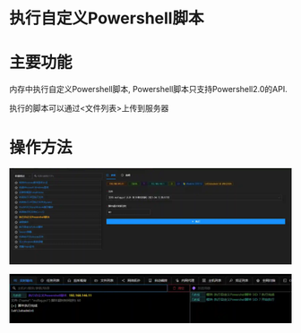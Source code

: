 # 执行自定义Powershell脚本

# 主要功能
内存中执行自定义Powershell脚本, Powershell脚本只支持Powershell2.0的API. 

执行的脚本可以通过<文件列表>上传到服务器

# 操作方法
![](img\DefenseEvasion_ProcessInjection_PowershellRunInMem\1.webp)

![](img\DefenseEvasion_ProcessInjection_PowershellRunInMem\2.webp)


